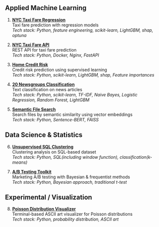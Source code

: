 ## Applied Machine Learning

1. **[NYC Taxi Fare Regression](https://github.com/refuel-code-135/ml-supervised-regression-nyc-taxi-fare)**  
   Taxi fare prediction with regression models  
   *Tech stack: Python, feature engineering, scikit-learn, LightGBM, shap, optuna*  

2. **[NYC Taxi Fare API](https://github.com/refuel-code-135/ml-predict-api-nyc-taxi-fare)**  
   REST API for taxi fare prediction  
   *Tech stack: Python, Docker, Nginx, FastAPI*  

3. **[Home Credit Risk](https://github.com/refuel-code-135/ml-supervised-classification-home-credit-risk)**  
   Credit risk prediction using supervised learning  
   *Tech stack: Python, scikit-learn, LightGBM, shap, Feature importances*  

4. **[20 Newsgroups Classification](https://github.com/refuel-code-135/ml-supervised-classification-20newsgroups)**  
   Text classification on news articles  
   *Tech stack: Python, scikit-learn, TF-IDF, Naive Bayes, Logistic Regression, Random Forest, LightGBM*  

5. **[Semantic File Search](https://github.com/refuel-code-135/search-vector-semantic-files)**  
   Search files by semantic similarity using vector embeddings  
   *Tech stack: Python, Sentence-BERT, FAISS*  


## Data Science & Statistics

6. **[Unsupervised SQL Clustering](https://github.com/refuel-code-135/ml-unsupervised-clustering-sql-data)**  
   Clustering analysis on SQL-based dataset  
   *Tech stack: Python, SQL(including window function), classification(k-means)*  

7. **[A/B Testing Toolkit](https://github.com/refuel-code-135/stat-abtest-marketing-bayes-frequentist)**  
   Marketing A/B testing with Bayesian & frequentist methods  
   *Tech stack: Python, Bayesian approach, traditional t-test*  


## Experimental / Visualization

8. **[Poisson Distribution Visualizer](https://github.com/refuel-code-135/poisson-distributions-visualization)**  
   Terminal-based ASCII art visualizer for Poisson distributions  
   *Tech stack: Python, probability distribution, ASCII art*  

